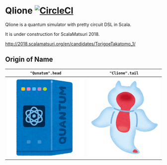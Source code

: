 # Qlione [![CircleCI](https://circleci.com/gh/piyo7/qlione.svg?style=svg)](https://circleci.com/gh/piyo7/qlione)

Qlione is a quantum simulator with pretty circuit DSL in Scala.

It is under construction for ScalaMatsuri 2018.

http://2018.scalamatsuri.org/en/candidates/TorigoeTakatomo_1/

## Origin of Name

| `"Qunatum".head` | `"Clione".tail` |
|---|---|
|![quantum](images/quantum.png)|![clione](images/clione.png)|

